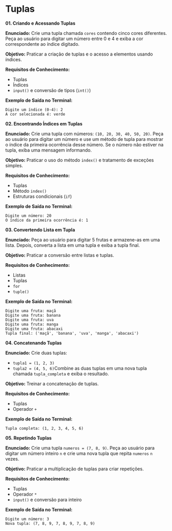 # **Tuplas**

**01. Criando e Acessando Tuplas**

**Enunciado:** Crie uma tupla chamada `cores` contendo cinco cores diferentes. Peça ao usuário para digitar um número entre 0 e 4 e exiba a cor correspondente ao índice digitado.

**Objetivo:** Praticar a criação de tuplas e o acesso a elementos usando índices.

**Requisitos de Conhecimento:**

* Tuplas
* Índices
* `input()` e conversão de tipos (`int()`)

**Exemplo de Saída no Terminal:**

    Digite um índice (0-4): 2
    A cor selecionada é: verde

**02. Encontrando Índices em Tuplas**

**Enunciado:** Crie uma tupla com números: `(10, 20, 30, 40, 50, 20)`. Peça ao usuário para digitar um número e use um método de tupla para mostrar o índice da primeira ocorrência desse número. Se o número não estiver na tupla, exiba uma mensagem informando.

**Objetivo:** Praticar o uso do método `index()` e tratamento de exceções simples.

**Requisitos de Conhecimento:**

* Tuplas
* Método `index()`
* Estruturas condicionais (`if`)

**Exemplo de Saída no Terminal:**

    Digite um número: 20
    O índice da primeira ocorrência é: 1

**03. Convertendo Lista em Tupla**

**Enunciado:** Peça ao usuário para digitar 5 frutas e armazene-as em uma lista. Depois, converta a lista em uma tupla e exiba a tupla final.

**Objetivo:** Praticar a conversão entre listas e tuplas.

**Requisitos de Conhecimento:**

* Listas
* Tuplas
* `for`
* `tuple()`

**Exemplo de Saída no Terminal:**

    Digite uma fruta: maçã
    Digite uma fruta: banana
    Digite uma fruta: uva
    Digite uma fruta: manga
    Digite uma fruta: abacaxi
    Tupla final: ('maçã', 'banana', 'uva', 'manga', 'abacaxi')

**04. Concatenando Tuplas**

**Enunciado:** Crie duas tuplas:

* `tupla1 = (1, 2, 3)`
* `tupla2 = (4, 5, 6)`Combine as duas tuplas em uma nova tupla chamada `tupla_completa` e exiba o resultado.

**Objetivo:** Treinar a concatenação de tuplas.

**Requisitos de Conhecimento:**

* Tuplas
* Operador `+`

**Exemplo de Saída no Terminal:**

    Tupla completa: (1, 2, 3, 4, 5, 6)

**05. Repetindo Tuplas**

**Enunciado:** Crie uma tupla `numeros = (7, 8, 9)`. Peça ao usuário para digitar um número inteiro `n` e crie uma nova tupla que repita `numeros` `n` vezes.

**Objetivo:** Praticar a multiplicação de tuplas para criar repetições.

**Requisitos de Conhecimento:**

* Tuplas
* Operador `*`
* `input()` e conversão para inteiro

**Exemplo de Saída no Terminal:**

    Digite um número: 3
    Nova tupla: (7, 8, 9, 7, 8, 9, 7, 8, 9)